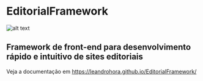 # EditorialFramework

![alt text](https://raw.githubusercontent.com/username/projectname/branch/path/to/img.png)

## Framework de front-end para desenvolvimento rápido e intuitivo de sites editoriais


Veja a documentação em https://leandrohora.github.io/EditorialFramework/
